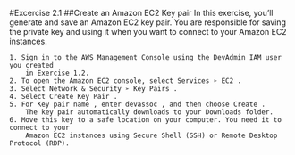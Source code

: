 #Excercise 2.1##Create an Amazon EC2 Key pairIn this exercise, you’ll generate and save an Amazon EC2 key pair. You are responsiblefor saving the private key and using it when you want to connect to your Amazon EC2instances.	1. Sign in to the AWS Management Console using the DevAdmin IAM user you created		in Exercise 1.2.	2. To open the Amazon EC2 console, select Services ➢ EC2 .	3. Select Network & Security ➢ Key Pairs .	4. Select Create Key Pair .	5. For Key pair name , enter devassoc , and then choose Create .		The key pair automatically downloads to your Downloads folder.	6. Move this key to a safe location on your computer. You need it to connect to your		Amazon EC2 instances using Secure Shell (SSH) or Remote Desktop Protocol (RDP).